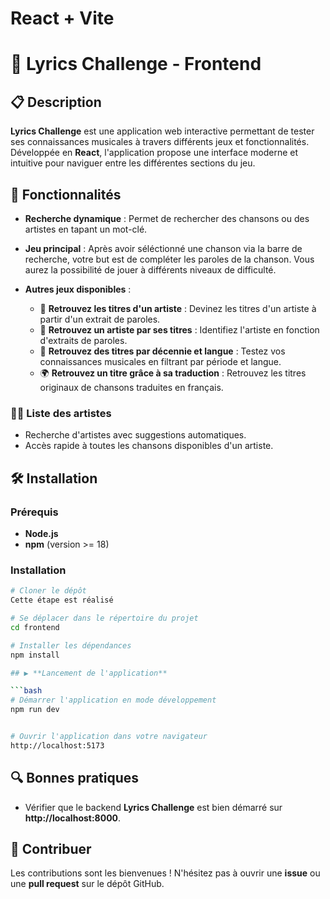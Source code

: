 # React + Vite

# 🎵 Lyrics Challenge - Frontend

## 📋 Description

**Lyrics Challenge** est une application web interactive permettant de tester ses connaissances musicales à travers différents jeux et fonctionnalités. Développée en **React**, l'application propose une interface moderne et intuitive pour naviguer entre les différentes sections du jeu.

## 🚀 Fonctionnalités

- **Recherche dynamique** : Permet de rechercher des chansons ou des artistes en tapant un mot-clé.

- **Jeu principal** : Après avoir séléctionné une chanson via la barre de recherche, votre but est de compléter les paroles de la chanson. Vous aurez la possibilité de jouer à différents niveaux de difficulté.

- **Autres jeux disponibles** :
  - 🎯 **Retrouvez les titres d'un artiste** : Devinez les titres d'un artiste à partir d'un extrait de paroles.
  - 🎤 **Retrouvez un artiste par ses titres** : Identifiez l'artiste en fonction d'extraits de paroles.
  - 📅 **Retrouvez des titres par décennie et langue** : Testez vos connaissances musicales en filtrant par période et langue.
  - 🌍 **Retrouvez un titre grâce à sa traduction** : Retrouvez les titres originaux de chansons traduites en français.

### 👨‍🎤 **Liste des artistes**
- Recherche d'artistes avec suggestions automatiques.
- Accès rapide à toutes les chansons disponibles d'un artiste.

## 🛠️ **Installation**

### Prérequis
- **Node.js**
- **npm** (version >= 18)

### Installation
```bash
# Cloner le dépôt
Cette étape est réalisé

# Se déplacer dans le répertoire du projet
cd frontend

# Installer les dépendances
npm install

## ▶️ **Lancement de l'application**

```bash
# Démarrer l'application en mode développement
npm run dev


# Ouvrir l'application dans votre navigateur
http://localhost:5173
```

## 🔍 **Bonnes pratiques**
- Vérifier que le backend **Lyrics Challenge** est bien démarré sur **http://localhost:8000**.

## 🤝 **Contribuer**
Les contributions sont les bienvenues ! N'hésitez pas à ouvrir une **issue** ou une **pull request** sur le dépôt GitHub.
